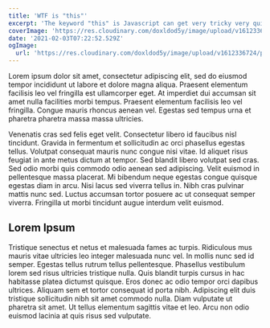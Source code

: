 ```yaml
---
title: 'WTF is "this"'
excerpt: 'The keyword "this" is Javascript can get very tricky very quickly. Let us get "this" off our heads once and for all.'
coverImage: 'https://res.cloudinary.com/doxldod5y/image/upload/v1612336724/portfolio/posts/wtf-is-this/dgahV0czTwWJuwa9RcTE__E2_80_9CWhy_20_E2_80_98This_E2_80_99_20in_20JavaScript_E2_80_9D2x.png_jf7qgd.jpg'
date: '2021-02-03T07:22:52.529Z'
ogImage:
  url: 'https://res.cloudinary.com/doxldod5y/image/upload/v1612336724/portfolio/posts/wtf-is-this/dgahV0czTwWJuwa9RcTE__E2_80_9CWhy_20_E2_80_98This_E2_80_99_20in_20JavaScript_E2_80_9D2x.png_jf7qgd.jpg'
---
```



Lorem ipsum dolor sit amet, consectetur adipiscing elit, sed do eiusmod tempor incididunt ut labore et dolore magna aliqua. Praesent elementum facilisis leo vel fringilla est ullamcorper eget. At imperdiet dui accumsan sit amet nulla facilities morbi tempus. Praesent elementum facilisis leo vel fringilla. Congue mauris rhoncus aenean vel. Egestas sed tempus urna et pharetra pharetra massa massa ultricies.

Venenatis cras sed felis eget velit. Consectetur libero id faucibus nisl tincidunt. Gravida in fermentum et sollicitudin ac orci phasellus egestas tellus. Volutpat consequat mauris nunc congue nisi vitae. Id aliquet risus feugiat in ante metus dictum at tempor. Sed blandit libero volutpat sed cras. Sed odio morbi quis commodo odio aenean sed adipiscing. Velit euismod in pellentesque massa placerat. Mi bibendum neque egestas congue quisque egestas diam in arcu. Nisi lacus sed viverra tellus in. Nibh cras pulvinar mattis nunc sed. Luctus accumsan tortor posuere ac ut consequat semper viverra. Fringilla ut morbi tincidunt augue interdum velit euismod.

## Lorem Ipsum

Tristique senectus et netus et malesuada fames ac turpis. Ridiculous mus mauris vitae ultricies leo integer malesuada nunc vel. In mollis nunc sed id semper. Egestas tellus rutrum tellus pellentesque. Phasellus vestibulum lorem sed risus ultricies tristique nulla. Quis blandit turpis cursus in hac habitasse platea dictumst quisque. Eros donec ac odio tempor orci dapibus ultrices. Aliquam sem et tortor consequat id porta nibh. Adipiscing elit duis tristique sollicitudin nibh sit amet commodo nulla. Diam vulputate ut pharetra sit amet. Ut tellus elementum sagittis vitae et leo. Arcu non odio euismod lacinia at quis risus sed vulputate.
